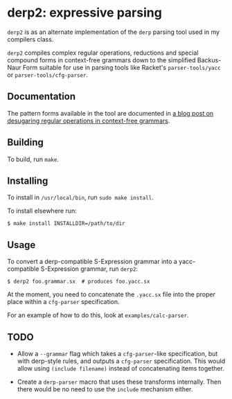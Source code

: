 # derp2: expressive parsing


`derp2` is as an alternate implementation of the `derp` parsing tool used in my
compilers class.

`derp2` compiles complex regular operations, reductions and special compound forms
in context-free grammars down to the simplified Backus-Naur Form suitable for use
in parsing tools like Racket's `parser-tools/yacc` or `parser-tools/cfg-parser`.

## Documentation

The pattern forms available in the tool are documented in [a blog post on
desugaring regular operations in context-free grammars](http://matt.might.net/articles/regular-context-free-grammars/).


## Building

To build, run `make`.


## Installing

To install in `/usr/local/bin`, run `sudo make install`.

To install elsewhere run:

```
$ make install INSTALLDIR=/path/to/dir
```


## Usage

To convert a derp-compatible S-Expression grammar into a yacc-compatible
S-Expression grammar, run `derp2`:

```
$ derp2 foo.grammar.sx  # produces foo.yacc.sx
```

At the moment, you need to concatenate the `.yacc.sx` file into the proper
place within a `cfg-parser` specification.

For an example of how to do this, look at `examples/calc-parser`.


## TODO

 + Allow a `--grammar` flag which takes a `cfg-parser`-like specification, but
   with derp-style rules, and outputs a `cfg-parser` specification.  This would
   allow using `(include filename)` instead of concatenating items together.

 + Create a `derp-parser` macro that uses these transforms internally.  Then
   there would be no need to use the `include` mechanism either.


